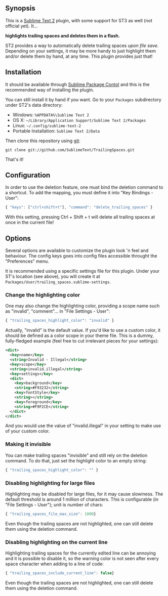 ## Synopsis

This is a [Sublime Text 2](http://www.sublimetext.com/2) plugin, with some support for ST3 as well (not official yet). It…

**highlights trailing spaces and deletes them in a flash.**

ST2 provides a way to automatically delete trailing spaces *upon file save*.
Depending on your settings, it may be more handy to just highlight them and/or
delete them by hand, at any time. This plugin provides just that!

## Installation

It should be available through [Sublime Package Contol](http://wbond.net/sublime_packages/package_control) and
this is the recommended way of installing the plugin.

You can still install it by hand if you want. Go to your `Packages` subdirectory under ST2's data directory:

* Windows: `%APPDATA%\Sublime Text 2`
* OS X: `~/Library/Application Support/Sublime Text 2/Packages`
* Linux: `~/.config/sublime-text-2`
* Portable Installation: `Sublime Text 2/Data`

Then clone this repository using [git](http://git-scm.com):

    git clone git://github.com/SublimeText/TrailingSpaces.git

That's it!

## Configuration

In order to use the deletion feature, one must bind the deletion command to a shortcut. To add the mapping,
you must define it into "Key Bindings - User":

``` js
{ "keys": ["ctrl+shift+t"], "command": "delete_trailing_spaces" }
```

With this setting, pressing Ctrl + Shift + t will delete all trailing spaces at once in the current file!

## Options

Several options are available to customize the plugin look 'n feel and behaviour. The
config keys goes into config files accessible throught the "Preferences" menu.

It is recommended using a specific settings file for this plugin. Under your ST's location (see above), you
will create it at `Packages/User/trailing_spaces.sublime-settings`.

### Change the highlighting color

One may also change the highlighting color, providing a scope name such
as "invalid", "comment"... in "File Settings - User":

``` js
{ "trailing_spaces_highlight_color": "invalid" }
```

Actually, "invalid" is the default value. If you'd like to use a custom color,
it should be defined as a color scope in your theme file. This is a dummy, fully-fledged
example (feel free to cut irrelevant pieces for your settings):

``` xml
<dict>
  <key>name</key>
  <string>Invalid - Illegal</string>
  <key>scope</key>
  <string>invalid.illegal</string>
  <key>settings</key>
  <dict>
    <key>background</key>
    <string>#F93232</string>
    <key>fontStyle</key>
    <string></string>
    <key>foreground</key>
    <string>#F9F2CE</string>
  </dict>
</dict>
```

And you would use the value of "invalid.illegal" in your setting to make use of your custom color.

### Making it invisible

You can make trailing spaces "invisible" and still rely on the deletion command. To do that, just
set the highlight color to an empty string:

``` js
{ "trailing_spaces_highlight_color": "" }
```

### Disabling highlighting for large files

Highlighting may be disabled for large files, for it may cause slowiness. The default threshold
is around 1 million of characters. This is configurable (in "File Settings - User"); unit is number of chars:

``` js
{ "trailing_spaces_file_max_size": 1000}
```

Even though the trailing spaces are not highlighted, one can still delete them
using the deletion command.

### Disabling highlighting on the current line

Highlighting trailing spaces for the currently edited line can be annoying and it is possible
to disable it, so the warning color is not seen after every space character when adding to a
line of code:

``` js
{ "trailing_spaces_include_current_line": false}
```

Even though the trailing spaces are not highlighted, one can still delete them
using the deletion command.
